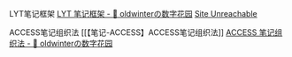 LYT笔记框架
[LYT 笔记框架 - 🌲 oldwinterの数字花园](https://oldwinter.top/Cards/%E6%B0%B8%E4%B9%85%E7%AC%94%E8%AE%B0/LYT+%E7%AC%94%E8%AE%B0%E6%A1%86%E6%9E%B6)
[Site Unreachable](https://www.youtube.com/watch?v=ftzQOkzGCLg)

ACCESS笔记组织法
[[【笔记-ACCESS】ACCESS笔记组织法]]
[ACCESS 笔记组织法 - 🌲 oldwinterの数字花园](https://oldwinter.top/Cards/%E6%B0%B8%E4%B9%85%E7%AC%94%E8%AE%B0/ACCESS+%E7%AC%94%E8%AE%B0%E7%BB%84%E7%BB%87%E6%B3%95)

